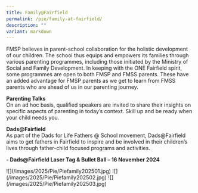 ```yaml
---
title: Family@Fairfield
permalink: /pie/family-at-fairfield/
description: ""
variant: markdown
---
```

<p>FMSP believes in parent-school collaboration for the holistic development of our children. The school thus equips and empowers its families through various parenting programmes, including those initiated by the Ministry of Social and Family Development. In keeping with the ONE Fairfield spirit, some programmes are open to both FMSP and FMSS parents. These have an added advantage for FMSP parents as we get to learn from FMSS parents who are ahead of us in our parenting journey.</p>
<p><strong>Parenting Talks<br></strong>On an ad hoc basis, qualified speakers are invited to share their insights on specific aspects of parenting in today’s context. Skill up and be ready when your child needs you.</p>
<p><strong>Dads@Fairfield<br></strong>As part of the Dads for Life Fathers @ School movement, Dads@Fairfield aims to get fathers in Fairfield to inspire and be involved in their children’s lives through father-child focused programs and activities.&nbsp;</p>
<p><strong>- Dads@Fairfield Laser Tag &amp; Bullet Ball – 16 November 2024</strong></p>
![](/images/2025/Pie/Piefamily202501.jpg)
![](/images/2025/Pie/Piefamily202502.jpg)
![](/images/2025/Pie/Piefamily202503.jpg)